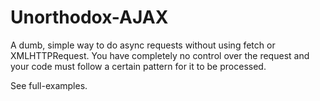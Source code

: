 # Unorthodox-AJAX
A dumb, simple way to do async requests  without using fetch or XMLHTTPRequest.  You have completely no control over the request and your code must follow a certain pattern for it to be processed.  

See full-examples.
